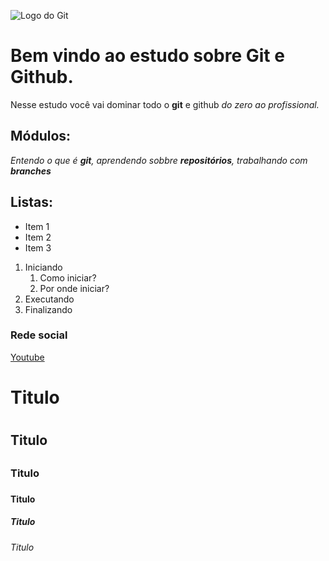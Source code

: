 ![Logo do Git](https://git-scm.com/images/logos/downloads/Git-Logo-2Color.png)


# Bem vindo ao estudo sobre Git e Github.
Nesse estudo você vai dominar todo o **git** e github _do zero ao profissional._

## Módulos:
_Entendo o que é **git**, aprendendo sobbre **repositórios**, trabalhando com **branches**_

## Listas:
* Item 1
* Item 2
* Item 3

1. Iniciando
    1. Como iniciar?
    2. Por onde iniciar?
2. Executando
3. Finalizando

### Rede social
[Youtube](https://www.youtube.com/)

# Titulo <h1>
## Titulo <h2>
### Titulo <h3>
#### Titulo <h4>
##### Titulo <h5>
###### Titulo <h6>